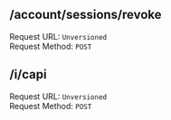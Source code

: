## /account/sessions/revoke<br>
Request URL: `Unversioned`<br>
Request Method: `POST`<br>
## /i/capi<br>
Request URL: `Unversioned`<br>
Request Method: `POST`<br>
